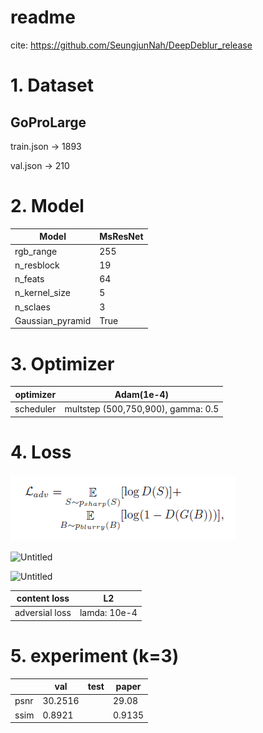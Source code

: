 # readme

cite: https://github.com/SeungjunNah/DeepDeblur_release

# 1. Dataset

## GoProLarge

train.json  → 1893

val.json     → 210

# 2. Model

| Model | MsResNet |
| --- | --- |
| rgb_range | 255 |
| n_resblock | 19 |
| n_feats | 64 |
| n_kernel_size | 5 |
| n_sclaes | 3 |
| Gaussian_pyramid | True |

# 3. Optimizer

| optimizer | Adam(1e-4) |
| --- | --- |
| scheduler | multstep (500,750,900), gamma: 0.5 |

# 4. Loss

![Untitled](https://github.com/JuWanMaeng/DeepDeblur_pytorch_reimplementation/blob/main/figure/Untitled%201.png)

![Untitled](readme%20362eea42b7a44310a2cf555c4e681e47/Untitled%201.png)

![Untitled](readme%20362eea42b7a44310a2cf555c4e681e47/Untitled%202.png)

| content loss | L2 |
| --- | --- |
| adversial loss | lamda: 10e-4 |

# 5. experiment (k=3)

|  | val | test | paper |
| --- | --- | --- | --- |
| psnr | 30.2516 |  | 29.08 |
| ssim | 0.8921 |  | 0.9135 |
